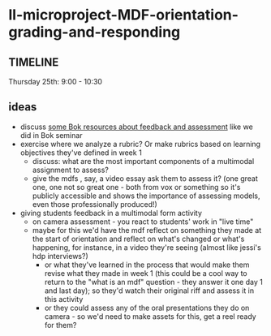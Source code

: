 # ll-microproject-MDF-orientation-grading-and-responding

## TIMELINE
Thursday 25th: 9:00 - 10:30 

## ideas

* discuss [some Bok resources about feedback and assessment](https://bokcenter.harvard.edu/grading-and-responding-student-work) like we did in Bok seminar
* exercise where we analyze a rubric? Or make rubrics based on learning objectives they've defined in week 1
    * discuss: what are the most important components of a multimodal assignment to assess?
    * give the mdfs , say, a video essay ask them to assess it? (one great one, one not so great one - both from vox or something so it's publicly accessible and shows the importance of assessing models, even those professionally produced!)
* giving students feedback in a multimodal form activity
    * on camera assessment - you react to students' work in "live time"
    * maybe for this we'd have the mdf reflect on something they made at the start of orientation and reflect on what's changed or what's happening, for instance, in a video they're seeing (almost like jessi's hdp interviews?)
        * or what they've learned in the process that would make them revise what they made in week 1 (this could be a cool way to return to the "what is an mdf" question - they answer it one day 1 and last day); so they'd watch their original riff and assess it in this activity
        * or they could assess any of the oral presentations they do on camera - so we'd need to make assets for this, get a reel ready for them?